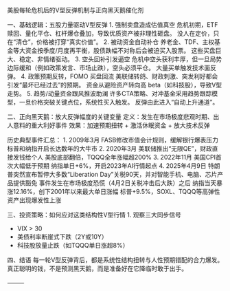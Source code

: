 美股每轮危机后的V型反弹机制与正向黑天鹅催化剂

一、基础逻辑：五股力量驱动V型反弹
	1.	强制卖盘造成估值真空
危机初期，ETF赎回、量化平仓、杠杆爆仓叠加，导致优质资产被非理性砸盘。
没人在定价，只在“清仓”，价格被打穿“真实价值”。
	2.	被动资金自动补仓
养老金、TDF、主权基金等大资金按季度/月度再平衡，股债跌幅不对称后会被迫买入股票。
这些买盘巨大、稳定、非情绪驱动。
	3.	空头回补引发逼空
危机中空头获利丰厚，但一旦局势边际缓和（例如政策发言、市场止跌），空头必须平仓。
大量买单触发技术面反弹。
	4.	政策预期反转，FOMO 买盘回流
美联储转鸽、财政刺激、突发利好都会引发“最坏已经过去”的预期。
资金从避险资产转向高 beta（如科技股），导致V型走势。
	5.	趋势/动量资金跟风推波助澜
许多CTA策略、对冲基金采用趋势跟踪模型，一旦价格突破关键点位，系统性买入触发。
反弹由此进入“自动上升通道”。

二、正向黑天鹅：放大反弹幅度的关键变量
定义：发生在市场极度悲观时期、出人意料的重大利好事件
效果：加速预期扭转 + 激活休眠资金 + 放大技术反弹

历史典型事件汇总：
	1.	2009年3月
FASB修改市值会计规则，缓解银行爆表压力
标普和纳指开启长达数年的大牛市
	2.	2020年3月
美联储推出“无限QE”，财政直接发钱给个人
美股底部翻倍，TQQQ全年涨幅超200%
	3.	2022年11月
美国CPI首次大幅低于预期
纳指单日+6%，开启2023年AI行情起点
	4.	2025年4月9日
特朗普突然宣布暂停大多数“Liberation Day”关税90天，并对智能手机、电脑、芯片产品提供豁免
事件发生在市场极度恐慌（4月2日关税冲击后大跌）之后
纳指当天暴涨12.16%，创下2001年以来最大单日涨幅
标普+9.5%，SOXL、TQQQ等高弹性资产出现爆发性上涨

三、投资策略：如何应对这类结构性V型行情
	1.	观察三大同步信号
- VIX > 30
- 美债利率断崖式下跌（2Y或10Y）
- 科技股放量止跌（如TQQQ单日涨超8%）

四、结语
每一轮V型反弹背后，都是系统性结构扭转与人性预期错配的合力爆发。
真正聪明的钱，不是预测黑天鹅，而是准备好在它降临时敢于出手。

⸻
